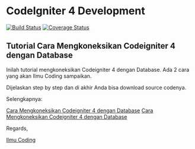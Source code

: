 # CodeIgniter 4 Development

[![Build Status](https://travis-ci.org/codeigniter4/CodeIgniter4.svg?branch=develop)](https://travis-ci.org/codeigniter4/CodeIgniter4)
[![Coverage Status](https://coveralls.io/repos/github/codeigniter4/CodeIgniter4/badge.svg?branch=develop)](https://coveralls.io/github/codeigniter4/CodeIgniter4?branch=develop)
<br>

## Tutorial Cara Mengkoneksikan Codeigniter 4 dengan Database

Inilah tutorial mengkoneksikan Codeigniter 4 dengan Database. Ada 2 cara yang akan Ilmu Coding sampaikan.

Dijelaskan step by step dan di akhir Anda bisa download source codenya.

Selengkapnya: 

[Cara Mengkoneksikan Codeigniter 4 dengan Database](https://ilmucoding.com/codeigniter-4-database/)
[Cara Mengkoneksikan Codeigniter 4 dengan Database](https://ilmucoding.com/codeigniter-4-database/)

Regards,

[Ilmu Coding](https://ilmucoding.com)

